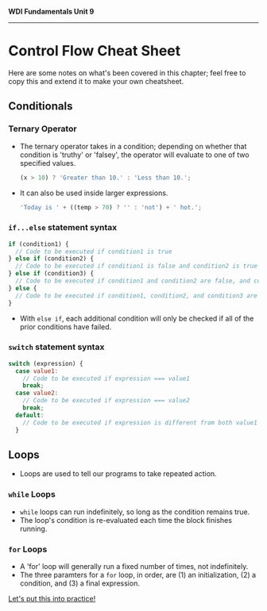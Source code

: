 **WDI Fundamentals Unit 9**

---

# Control Flow Cheat Sheet

Here are some notes on what's been covered in this chapter; feel free to copy this and extend it to make your own cheatsheet.

## Conditionals
### Ternary Operator
* The ternary operator takes in a condition; depending on whether that condition is 'truthy' or 'falsey', the operator will evaluate to one of two specified values.

  ```javascript
  (x > 10) ? 'Greater than 10.' : 'Less than 10.';
  ```

* It can also be used inside larger expressions.

  ```javascript
  'Today is ' + ((temp > 70) ? '' : 'not') + ' hot.';
  ```

### `if...else` statement syntax

```javascript
if (condition1) {
  // Code to be executed if condition1 is true
} else if (condition2) {
  // Code to be executed if condition1 is false and condition2 is true
} else if (condition3) {
  // Code to be executed if condition1 and condition2 are false, and condition3 is true
} else {
  // Code to be executed if condition1, condition2, and condition3 are false
}
```


* With `else if`, each additional condition will only be checked if all of the prior conditions have failed.

### `switch` statement syntax

```javascript
switch (expression) {
  case value1:
    // Code to be executed if expression === value1
    break;
  case value2:
    // Code to be executed if expression === value2
    break;
  default:
    // Code to be executed if expression is different from both value1 and value2
  }
```

## Loops
* Loops are used to tell our programs to take repeated action.

### `while` Loops
* `while` loops can run indefinitely, so long as the condition remains true.
* The loop's condition is re-evaluated each time the block finishes running.

### `for` Loops
* A 'for' loop will generally run a fixed number of times, not indefinitely.
* The three paramters for a `for` loop, in order, are (1) an initialization, (2) a condition, and (3) a final expression.

[Let's put this into practice!](09_assessment.md)
